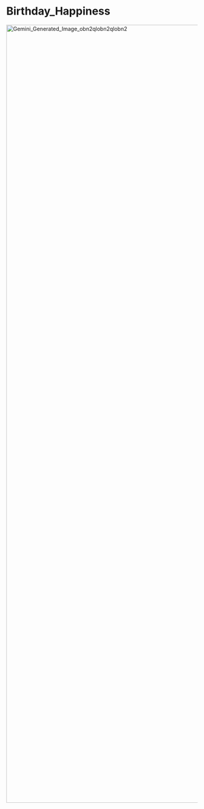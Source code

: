 # Birthday_Happiness
<img width="2048" height="2048" alt="Gemini_Generated_Image_obn2qlobn2qlobn2" src="https://github.com/user-attachments/assets/7e6713e8-c5d8-4113-82fa-9fd03a7feb3a" />
